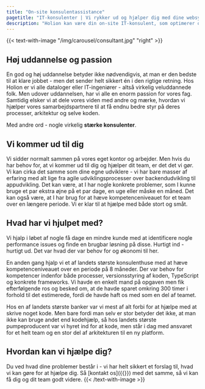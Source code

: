 ```yaml
---
title: "On-site konsulentassistance"
pagetitle: "IT-konsulenter | Vi rykker ud og hjælper dig med dine websystemer"
description: "Holion kan være din on-site IT-konsulent, som optimerer og videreudvikler din virksomheds websystemer og software. Læs mere om os her."
---
```


{{< text-with-image "/img/carousel/consultant.jpg" "right" >}}
## Høj uddannelse og passion
En god og høj uddannelse betyder ikke nødvendigvis, at man er den bedste til at klare jobbet - men det sender helt sikkert én i den rigtige retning. Hos Holion er vi alle dataloger eller IT-ingeniører - altså virkelig veluddannede folk. Men udover uddannelsen, har vi alle en enorm passion for vores fag. Samtidig elsker vi at dele vores viden med andre og mærke, hvordan vi hjælper vores samarbejdspartnere til at få endnu bedre styr på deres processer, arkitektur og selve koden. 

Med andre ord - nogle virkelig **stærke konsulenter**.

## Vi kommer ud til dig
Vi sidder normalt sammen på vores eget kontor og arbejder. Men hvis du har behov for, at vi kommer ud til dig og hjælper dit team, er det det vi gør. Vi kan cirka det samme som dine egne udviklere - vi har bare masser af erfaring med alt lige fra agile udviklingsprocesser over backendudvikling til appudvikling. Det kan være, at I har nogle konkrete problemer, som I kunne bruge et par ekstra øjne på et par dage, en uge eller måske en måned. Det kan også være, at I har brug for at hæve kompetenceniveauet for et team over en længere periode. Vi er klar til at hjælpe med både stort og småt.

## Hvad har vi hjulpet med?
Vi hjalp i løbet af nogle få dage en mindre kunde med at identificere nogle performance issues og finde en brugbar løsning på disse. Hurtigt ind - hurtigt ud. Det var hvad der var behov for og økonomi til her.

En anden gang hjalp vi et af landets største konsulenthuse med at hæve kompetenceniveauet over en periode på 8 måneder. Der var behov for kompetencer indenfor både processer, versionsstyring af koden, TypeScript og konkrete frameworks. Vi havde en enkelt mand på opgaven men fik efterfølgende ros og besked om, at de havde sparet omkring 300 timer i forhold til det estimerede, fordi de havde haft os med som en del af teamet.

Hos en af landets største banker var vi mest af alt forbi for at hjælpe med at skrive noget kode. Men bare fordi man selv er stor betyder det ikke, at man ikke kan bruge andet end kodehjælp, så hos landets største pumpeproducent var vi hyret ind for at kode, men står i dag med ansvaret for et helt team og en stor del af arkitekturen til en ny platform.

## Hvordan kan vi hjælpe dig?
Du ved hvad dine problemer består i - vi har helt sikkert et forslag til, hvad vi kan gøre for at hjælpe dig. Så [kontakt os]({{<ref contact>}}) med det samme, så vi kan få dig og dit team godt videre.
{{< /text-with-image >}}